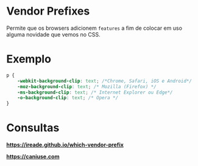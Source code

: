 # Vendor Prefixes

Permite que os browsers adicionem `features` a fim de colocar em uso alguma novidade que vemos no CSS.

# Exemplo

```css
p {
    -webkit-background-clip: text; /*Chrome, Safari, iOS e Android*/
	-moz-background-clip: text; /* Mozilla (Firefox) */
	-ms-background-clip: text; /* Internet Explorer ou Edge*/
	-o-background-clip: text; /* Opera */
}
```

# Consultas

**https://ireade.github.io/which-vendor-prefix**

**https://caniuse.com**